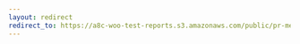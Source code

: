 ```yaml
---
layout: redirect
redirect_to: https://a8c-woo-test-reports.s3.amazonaws.com/public/pr-merge/39144/api/index.html
---
```


